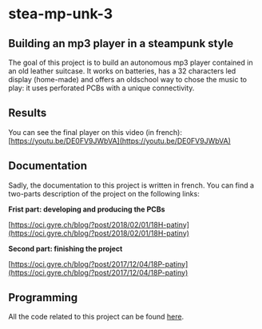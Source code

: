 # stea-mp-unk-3
## Building an mp3 player in a steampunk style
The goal of this project is to build an autonomous mp3 player contained in an old leather suitcase. It works on batteries, has a 32 characters led display (home-made) and offers an oldschool way to chose the music to play: it uses perforated PCBs with a unique connectivity.

## Results
You can see the final player on this video (in french):
[https://youtu.be/DE0FV9JWbVA](https://youtu.be/DE0FV9JWbVA)


## Documentation
Sadly, the documentation to this project is written in french.
You can find a two-parts description of the project on the following links:

__Frist part: developing and producing the PCBs__

[https://oci.gyre.ch/blog/?post/2018/02/01/18H-patiny](https://oci.gyre.ch/blog/?post/2018/02/01/18H-patiny)

__Second part: finishing the project__

[https://oci.gyre.ch/blog/?post/2017/12/04/18P-patiny](https://oci.gyre.ch/blog/?post/2017/12/04/18P-patiny)

## Programming
All the code related to this project can be found [here](https://github.com/opatiny/node-steam-player).
